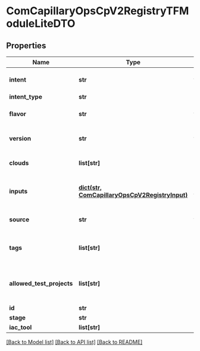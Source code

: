 # ComCapillaryOpsCpV2RegistryTFModuleLiteDTO

## Properties
Name | Type | Description | Notes
------------ | ------------- | ------------- | -------------
**intent** | **str** | Intent of the TF Module | [optional] 
**intent_type** | **str** |  | [optional] 
**flavor** | **str** | Flavor of the TF Module | [optional] 
**version** | **str** | Version of the TF Module | [optional] 
**clouds** | **list[str]** | Supported cloud providers | [optional] 
**inputs** | [**dict(str, ComCapillaryOpsCpV2RegistryInput)**](ComCapillaryOpsCpV2RegistryInput.md) | Input parameters for the module | [optional] 
**source** | **str** | Source of the TF Module | [optional] 
**tags** | **list[str]** | Tags associated with the module | [optional] 
**allowed_test_projects** | **list[str]** | List of test projects where this module will be available | [optional] 
**id** | **str** |  | [optional] 
**stage** | **str** |  | [optional] 
**iac_tool** | **list[str]** |  | [optional] 

[[Back to Model list]](../README.md#documentation-for-models) [[Back to API list]](../README.md#documentation-for-api-endpoints) [[Back to README]](../README.md)

